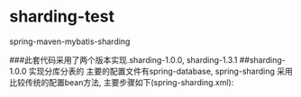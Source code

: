 # sharding-test
spring-maven-mybatis-sharding 

###此套代码采用了两个版本实现.sharding-1.0.0, sharding-1.3.1 
##sharding-1.0.0 实现分库分表的
主要的配置文件有spring-database, spring-sharding  采用比较传统的配置bean方法, 主要步骤如下(spring-sharding.xml):




